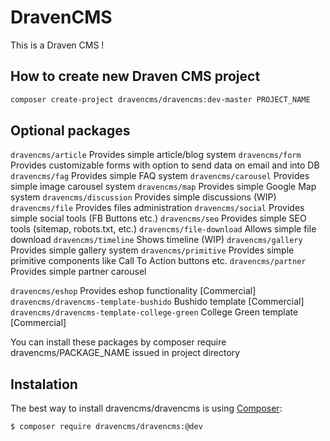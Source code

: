 # DravenCMS

This is a Draven CMS !

## How to create new Draven CMS project

```sh
composer create-project dravencms/dravencms:dev-master PROJECT_NAME
```

## Optional packages

`dravencms/article` Provides simple article/blog system
`dravencms/form` Provides customizable forms with option to send data on email and into DB
`dravencms/fag` Provides simple FAQ system
`dravencms/carousel` Provides simple image carousel system
`dravencms/map` Provides simple Google Map system
`dravencms/discussion` Provides simple discussions (WIP)
`dravencms/file` Provides files administration
`dravencms/social` Provides simple social tools (FB Buttons etc.)
`dravencms/seo` Provides simple SEO tools (sitemap, robots.txt, etc.)
`dravencms/file-download` Allows simple file download
`dravencms/timeline` Shows timeline (WIP)
`dravencms/gallery` Provides simple gallery system
`dravencms/primitive` Provides simple primitive components like Call To Action buttons etc.
`dravencms/partner` Provides simple partner carousel

`dravencms/eshop` Provides eshop functionality [Commercial]
`dravencms/dravencms-template-bushido` Bushido template [Commercial]
`dravencms/dravencms-template-college-green` College Green template [Commercial]

You can install these packages by 
composer require dravencms/PACKAGE_NAME issued in project directory

## Instalation

The best way to install dravencms/dravencms is using  [Composer](http://getcomposer.org/):


```sh
$ composer require dravencms/dravencms:@dev
```
